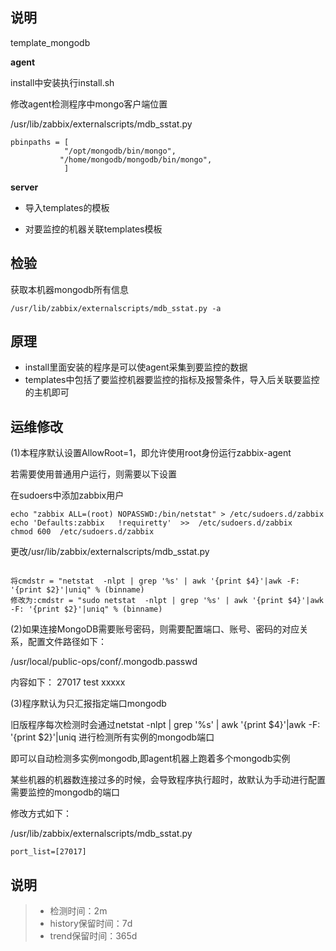 ## 说明

template_mongodb

**agent**

install中安装执行install.sh

修改agent检测程序中mongo客户端位置

/usr/lib/zabbix/externalscripts/mdb_sstat.py
```
pbinpaths = [
            "/opt/mongodb/bin/mongo",
           "/home/mongodb/mongodb/bin/mongo",
            ]

```

**server**

* 导入templates的模板

* 对要监控的机器关联templates模板

## 检验

获取本机器mongodb所有信息
```
/usr/lib/zabbix/externalscripts/mdb_sstat.py -a
```

## 原理

* install里面安装的程序是可以使agent采集到要监控的数据
* templates中包括了要监控机器要监控的指标及报警条件，导入后关联要监控的主机即可

## 运维修改

(1)本程序默认设置AllowRoot=1，即允许使用root身份运行zabbix-agent

若需要使用普通用户运行，则需要以下设置

在sudoers中添加zabbix用户
```
echo "zabbix ALL=(root) NOPASSWD:/bin/netstat" > /etc/sudoers.d/zabbix
echo 'Defaults:zabbix   !requiretty'  >>  /etc/sudoers.d/zabbix
chmod 600  /etc/sudoers.d/zabbix
```
更改/usr/lib/zabbix/externalscripts/mdb_sstat.py
```

将cmdstr = "netstat  -nlpt | grep '%s' | awk '{print $4}'|awk -F: '{print $2}'|uniq" % (binname)
修改为:cmdstr = "sudo netstat  -nlpt | grep '%s' | awk '{print $4}'|awk -F: '{print $2}'|uniq" % (binname)
```

(2)如果连接MongoDB需要账号密码，则需要配置端口、账号、密码的对应关系，配置文件路径如下：

/usr/local/public-ops/conf/.mongodb.passwd

内容如下：
27017 test xxxxx

(3)程序默认为只汇报指定端口mongodb

旧版程序每次检测时会通过netstat  -nlpt | grep '%s' | awk '{print $4}'|awk -F: '{print $2}'|uniq 进行检测所有实例的mongodb端口

即可以自动检测多实例mongodb,即agent机器上跑着多个mongodb实例

某些机器的机器数连接过多的时候，会导致程序执行超时，故默认为手动进行配置需要监控的mongodb的端口

修改方式如下：

/usr/lib/zabbix/externalscripts/mdb_sstat.py

```
port_list=[27017]
```

## 说明

> * 检测时间：2m
> * history保留时间：7d
> * trend保留时间：365d

